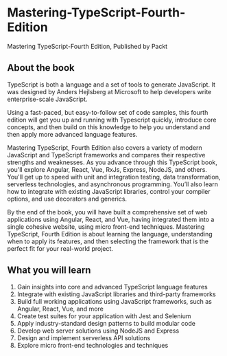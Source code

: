 # Mastering-TypeScript-Fourth-Edition
Mastering TypeScript-Fourth Edition, Published by Packt

## About the book

TypeScript is both a language and a set of tools to generate JavaScript. It was designed by Anders Hejlsberg at Microsoft to help developers write enterprise-scale JavaScript.

Using a fast-paced, but easy-to-follow set of code samples, this fourth edition will get you up and running with Typescript quickly, introduce core concepts, and then build on this knowledge to help you understand and then apply more advanced language features.

Mastering TypeScript, Fourth Edition also covers a variety of modern JavaScript and TypeScript frameworks and compares their respective strengths and weaknesses. As you advance through this TypeScript book, you'll explore Angular, React, Vue, RxJs, Express, NodeJS, and others. You'll get up to speed with unit and integration testing, data transformation, serverless technologies, and asynchronous programming. You’ll also learn how to integrate with existing JavaScript libraries, control your compiler options, and use decorators and generics.

By the end of the book, you will have built a comprehensive set of web applications using Angular, React, and Vue, having integrated them into a single cohesive website, using micro front-end techniques. Mastering TypeScript, Fourth Edition is about learning the language, understanding when to apply its features, and then selecting the framework that is the perfect fit for your real-world project.

## What you will learn
1. Gain insights into core and advanced TypeScript language features
2. Integrate with existing JavaScript libraries and third-party frameworks
3. Build full working applications using JavaScript frameworks, such as Angular, React, Vue, and more
4. Create test suites for your application with Jest and Selenium
5. Apply industry-standard design patterns to build modular code
6. Develop web server solutions using NodeJS and Express
7. Design and implement serverless API solutions
8. Explore micro front-end technologies and techniques
